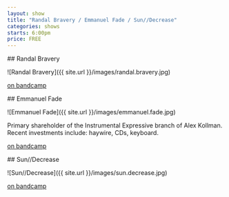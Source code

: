 ```yaml
---
layout: show
title: "Randal Bravery / Emmanuel Fade / Sun//Decrease"
categories: shows
starts: 6:00pm
price: FREE
---
```


<div class="artist" markdown="1">
## Randal Bravery

![Randal Bravery]({{ site.url }}/images/randal.bravery.jpg)

[on bandcamp][rbbandcamp]
</div>

<div class="artist" markdown="1">
## Emmanuel Fade

![Emmanuel Fade]({{ site.url }}/images/emmanuel.fade.jpg)

Primary shareholder of the Instrumental Expressive branch of Alex Kollman. Recent investments include: haywire, CDs, keyboard.

[on bandcamp][efbandcamp]
</div>

<div class="artist" markdown="1">
## Sun//Decrease

![Sun//Decrease]({{ site.url }}/images/sun.decrease.jpg)

[on bandcamp][sdbandcamp]
</div>

[rbbandcamp]: https://randalbravery.bandcamp.com/
[efbandcamp]: https://superiorhurter.bandcamp.com/
[sdbandcamp]: https://wctank.bandcamp.com/album/modesty-oppression-exhaustion
